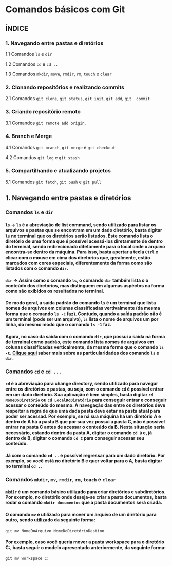 # **Comandos básicos com  Git**

## **ÍNDICE**
### **1. Navegando entre pastas e diretórios**
1.1 Comandos `ls` e `dir`

1.2 Comandos `cd` e `cd ..`

1.3 Comandos `mkdir`, `move`, `rmdir`, `rm`, `touch` e `clear`
### **2. Clonando repositórios e realizando commits**
2.1 Comandos `git clone`, `git status`, `git init`, `git add`, `git  commit`
### **3. Criando repositório remoto**
3.1 Comandos `git remote add origin`,
### **4. Branch e Merge**
4.1 Comandos `git branch`, `git merge` e `git checkout`

4.2 Comandos `git log` e `git stash`
### **5. Compartilhando e atualizando projetos**
5.1 Comandos `git fetch`, `git push` e `git pull`

## **1. Navegando entre pastas e diretórios**
### **Comandos** `ls` e `dir`

#### `ls` -> `ls` é a abreviação de list command, sendo utilizado para listar os arquivos e pastas que se encontram em um dado diretório, basta digitar `ls` no terminal que os diretórios serão listados. Este comando lista o diretório de uma forma que é possível acessá-los diretamente de dentro do terminal, sendo redirecionado ditetamente para o local onde o arquivo encontra-se dentro da máquina. Para isso, basta apertar a tecla `Ctrl` e clicar com o mouse em cima dos diretórios que, geralmente, estão marcados com cores especiais, diferentemente da forma como são listados com o comando `dir`.

#### `dir` -> Assim como o comando `ls`, o comando `dir` também lista o o conteúdo dos diretórios, mas distinguem em algumas aspéctos na forma como são exibidos os resultados no terminal.

#### De modo geral, a saída padrão do comando `ls` é um terminal que lista nomes de arquivos em colunas classificadas vertivalmente (da mesma forma que o comando `ls -C` faz). Contudo, quando a saída padrão não é um terminal (pode ser um arquivo), `ls` lista o nome de arquivos um por linha, do mesmo modo que o comando `ls -1` faz.
#### Agora, no caso da saída com o comando `dir`, que possui a saída na forma de terminal como padrão, este comando lista nomes de arquivos em colunas classificadas verticalmente, da mesma forma que o comando `ls -C`. [Clique aqui](https://sobrelinux.info/questions/7004/difference-between-dir-and-ls-terminal-commands#:~:text=Se%20eu%20digitar%20dir%20%2C%20ele,e%20pastas%20e%20arquivos%20ocultos.) saber mais sobre as particularidades dos comando `ls` e `dir`.

### **Comandos** `cd` e `cd ...`

#### `cd` é a abreviação para change directory, sendo utilizado para navegar entre os diretórios e pastas, ou seja, com o comando `cd` é possível entrar em um dado diretório. Sua aplicação é bem simples, basta digitar `cd NomeDoDiretório` ou `cd LocalDoDiretório` para conseguir entrar e conseguir acessar o conteúdo do mesmo. A navegação das entre os diretórios deve respeitar a regra de que uma dada pasta deve estar na pasta atual para poder ser acessad. Por exemplo, se ná sua máquina há um diretório **A** e dentro de **A** há a pasta **B** que por sua vez possui a pasta **C**, não é possível entrar na pasta **C** antes de acessar o conteúdo da **B**. Nesta situação seria necessário, estando dentro da pasta **A**, digitar o comando `cd B` e, já dentro de **B**, digitar o comando `cd C` para conseguir acessar seu conteúdo. 
#### Já com o comando `cd ..` é possível regressar para um dado diretório. Por exemplo, se você está no diretório **B** e quer voltar para o **A**, basta digitar no terminal `cd ..`

### **Comandos** `mkdir`, `mv`, `rmdir`, `rm`, `touch` e `clear`

#### `mkdir` é um comando básico utilizado para criar diretórios e subdiretórios. Por exemplo, no diretório onde deseja-se criar a pasta **documentos**, basta rodar o comando `mkdir documentos` que a pasta **documentos** será criada. 

#### O comando `mv` é utilizado para mover um arquivo de um diretório para outro, sendo utilizado da seguinte forma:
```
git mv NomeDoArquivo NomeDoDiretórioDestino
```
#### Por exemplo, caso você queria mover a pasta **workspace** para o diretório **C:**, basta seguir o modelo apresentado anteriormente, da seguinte forma: 
```
git mv workspace C:
```

